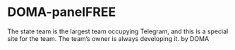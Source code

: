 # DOMA-panelFREE
The state team is the largest team occupying Telegram, and this is a special site for the team. The team’s owner is always developing it.   by DOMA
